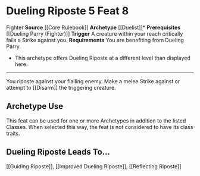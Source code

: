 ﻿---
actions: '[reaction]'
cost: null
element: null
feat: Dueling Riposte
frequency: null
heighten_level: null
id: '389'
level: '8'
name: Dueling Riposte
prerequisite: '[[DATABASE/feat/Dueling Parry (Fighter)|Dueling Parry (Fighter)]]'
rarity: Common
requirement: You are benefiting from Dueling Parry.
school: null
source: '[[DATABASE/source/Core Rulebook|Core Rulebook]]'
subcategory: null
trait:
- '[[DATABASE/trait/Fighter|Fighter]]'
trigger: A creature within your reach critically fails a Strike against you.
type: Feat

---
# Dueling Riposte <span class="action-icon">5</span> <span class="item-type">Feat 8</span>

<span class="item-trait">Fighter</span>
**Source** [[Core Rulebook]] 
**Archetype** [[Duelist]]*
**Prerequisites** [[Dueling Parry (Fighter)]]
**Trigger** A creature within your reach critically fails a Strike against you.
**Requirements** You are benefiting from Dueling Parry.
* This archetype offers Dueling Riposte at a different level than displayed here.

---
You riposte against your flailing enemy. Make a melee Strike against or attempt to [[Disarm]] the triggering creature.

## Archetype Use

This feat can be used for one or more Archetypes in addition to the listed Classes. When selected this way, the feat is not considered to have its class traits.

## Dueling Riposte Leads To...

[[Guiding Riposte]], [[Improved Dueling Riposte]], [[Reflecting Riposte]]